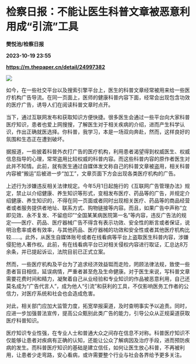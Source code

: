 # 检察日报：不能让医生科普文章被恶意利用成“引流”工具
**樊悦池/检察日报**

**2023-10-19 23:55**

**https://m.thepaper.cn/detail/24997382**

![](https://imagecloud.thepaper.cn/thepaper/image/274/876/532.png)

如今，在一些社交平台以及搜索引擎平台上，医生的科普文章经常被用来给一些医疗机构广告导流。在同一页面上，医师的健康科普内容下面，经常会出现包含功效的医疗广告，诱导人们在阅读科普文章时点开。

当下，通过互联网发布和获取知识方便快捷。很多医生会通过一些平台向大家科普医疗知识，患者也爱上网搜搜，了解医生对于相关疾病的介绍，进而产生科学认识，作出正确就医选择。你科普，我学习，本是一场双向奔赴，然而，这样良好的氛围和生态正在遭到破坏。

据报道，一些披着科普外衣打广告的医疗机构，利用患者渴望得到权威医生、权威信息指导的心理，常常盗用比较权威的科普内容。而这些科普内容的原作者医生对此并不知情。此前，就有医生通过自媒体发文称自己的科普文章被盗用，相关科普内容被“搬运”后被进一步“加工”，文章页面下方会出现各类医疗机构的广告。

上述行为涉嫌违反相关法律规定。今年5月1日起施行的《互联网广告管理办法》规定，禁止以介绍健康、养生知识等形式，变相发布医疗、药品等的广告，并规定介绍健康、养生知识的，不得在同一页面或者同时出现相关医疗、药品等的商品经营者或者服务提供者地址、联系方式、购物链接等内容。而且，如果广告中声称“立即见效、永不复发、不留痘印”“全国某某病医院第一名”等内容，违反广告法的规定——医疗、药品、医疗器械广告不得含有表示功效、安全性的断言或者保证，说明治愈率或者有效率，与其他药品、医疗器械的功效和安全性或者其他医疗机构比较……。此外，从医生自媒体账号或者在线看病等平台上盗取医生科普内容，涉嫌侵犯他人著作权。此前，有在线看病平台已对相关侵权内容进行取证，汇总达8万余条，并已提起诉讼，法院目前已正式立案。

然而，一些医疗机构及平台为了追求经济效益铤而走险，罔顾法律法规，致使一些患者盲目相信，延误病情，严重者甚至危及生命健康。对于医生来说，写科普文章需要花费时间和精力，凝聚着自己从业经验和专业知识的作品被恶意利用，自己还莫名成为“广告代言人”，成为他人“引流”和获利的工具，不仅影响医务工作者的公信力，对医疗系统和社会也会造成危害。

对此，相关部门应加大监管力度，拓宽举报渠道，及时查明事实予以追责。同时，应进一步加强普法宣传，提高公众甄别此类广告的能力，引导公众从正规渠道获取医疗科普知识。

医疗知识专业性强，在专业人士和普通大众之间存在信息不对称。科普医疗知识不仅能够让患者对疾病有正确的认知，还能让公众了解病因及治疗手段，进而预防疾病的发生。而科普医疗知识的基础是建立信任，如何让医生放心科普，不再被利用，让患者少走弯路，安心看病，或许需要整个行业与社会各界给予更多关注。